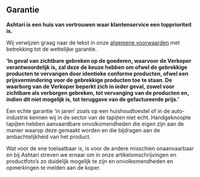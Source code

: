 ## Garantie

**Ashtari is een huis van vertrouwen waar klantenservice een topprioriteit is.**

Wij verwijzen graag naar de tekst in onze [algemene voorwaarden](/info/conditions) met betrekking tot de wettelijke garantie.

**‘In geval van zichtbare gebreken op de goederen, waarvoor de Verkoper verantwoordelijk is, zal deze de keuze hebben om ofwel de gebrekkige producten te vervangen door identieke conforme producten, ofwel een prijsvermindering voor de gebrekkige producten toe te staan. De waarborg van de Verkoper beperkt zich in ieder geval, zowel voor zichtbare als verborgen gebreken, tot vervanging van de producten en, indien dit niet mogelijk is, tot teruggave van de gefactureerde prijs.’**

Een echte garantie ‘in jaren’ zoals op een huishoudtoestel of in de auto-industrie kennen wij in de sector van de tapijten niet echt. Handgeknoopte tapijten hebben aanvaardbare onvolkomendheden die eigen zijn aan de manier waarop deze gemaakt worden en die bijdragen aan de ambachtelijkheid van het product.

Wat voor de ene toelaatbaar is, is voor de andere misschien onaanvaarbaar en bij Ashtari streven we ernaar om in onze artikelomschrijvingen en productfoto’s zo duidelijk mogelijk te zijn en onvolkomendheden en opmerkingen te melden aan de koper.
